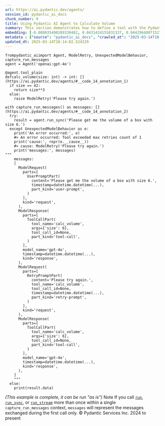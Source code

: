 ```yaml
---
url: https://ai.pydantic.dev/agents/
session_id: pydantic_ai_docs
chunk_number: 9
title: Using Pydantic AI Agent to Calculate Volume
summary: This section demonstrates how to define a tool with the Pydantic AI Agent to calculate the volume of a box. If the input size is 42, the volume is computed as size cubed; otherwise, it raises a ModelRetry exception. It also captures and displays messages during the execution, handling unexpected model behavior.
embedding: [-0.008035490289330482, 0.0431424155831337, 0.04429648071527481, -0.011307389475405216, -0.026887277141213417, 0.006807760335505009, 0.00018694100435823202, 0.013173538260161877, -0.026838168501853943, -0.03425365313887596, -0.002639618469402194, -0.026273412629961967, -0.024996573105454445, -0.009508765302598476, -0.011626598425209522, 0.007188356481492519, -0.015543055720627308, 0.016083257272839546, -0.01184145174920559, 0.02268844097852707, 0.028213225305080414, -0.019926050677895546, 0.01080401986837387, -0.005346762016415596, 0.009815697558224201, -0.027255596593022346, 0.013689184561371803, 0.03187185898423195, 0.011172338388860226, -0.031429875642061234, 0.014425822533667088, -0.02061357907950878, -0.053037915378808975, -0.047562241554260254, -0.019189411774277687, -0.007740834727883339, 0.00595141900703311, 0.0020395657047629356, -0.013480470515787601, 0.011540657840669155, 0.024247657507658005, -0.04331429675221443, 0.054265644401311874, 0.050926219671964645, -0.0024462509900331497, 0.038771700114011765, 0.001246145460754633, 0.024517759680747986, 0.022135963663458824, 0.022430619224905968, -0.028458770364522934, 0.034671083092689514, 0.02271299622952938, -0.006905978545546532, 0.011798480525612831, -0.01712682656943798, -0.019385850057005882, 0.012209770269691944, 0.013689184561371803, -0.038894470781087875, 0.021006451919674873, -0.03398355469107628, -0.02046625129878521, 0.001104956609196961, -0.021497543901205063, 0.015346619300544262, -0.008759850636124611, 0.030668683350086212, -0.035923365503549576, -0.0035819008480757475, -0.036782778799533844, 0.016967222094535828, -0.04886363446712494, -0.01612008921802044, -0.02207457646727562, -0.04304419830441475, 0.005368247628211975, 0.04353528842329979, 0.0066358782351017, -0.03744575008749962, -0.005561614874750376, -0.030349474400281906, 0.012307988479733467, 0.027574805542826653, -0.014401267282664776, -0.003348632249981165, -0.04007309302687645, -0.012792942114174366, -0.009128169156610966, -0.04505767300724983, -0.040637847036123276, -0.004484282340854406, 0.012056304141879082, 0.044591136276721954, 0.07273069769144058, -0.004109824541956186, 0.02108011581003666, -0.010902238078415394, 0.04252855107188225, 0.003775268327444792, 0.025585884228348732, -0.021313384175300598, -0.04491034522652626, 0.03484296426177025, -0.0038121002726256847, -0.014978300780057907, 0.011976501904428005, -0.029612837359309196, -0.013345420360565186, -0.0003867348132189363, -0.04328974336385727, 0.00260585593059659, 0.0003552742418833077, -0.031577203422784805, -0.07675764709711075, -0.008336283266544342, -0.017053162679076195, 1.65455730893882e-05, 0.016046425327658653, -0.011448577977716923, -0.041006166487932205, 0.010533919557929039, -0.01936129480600357, -0.034032661467790604, 0.0010075055761262774, 0.021129224449396133, 0.016783062368631363, -0.0238302294164896, -0.015187014825642109, 0.030668683350086212, 0.03192096948623657, 0.0041865576058626175, 0.03658634051680565, -0.0026580344419926405, -0.002183823846280575, -0.05146642401814461, -0.02580687403678894, 0.010490949265658855, -0.046236295253038406, 0.05829259753227234, 5.227442306932062e-05, 0.0017080786637961864, -0.04687471315264702, 0.020073378458619118, -0.01835455745458603, 0.014352158643305302, -0.0649714469909668, 0.014278494752943516, -0.011338082142174244, -0.0065744915045797825, 0.0282868891954422, 0.04056418314576149, -0.015678105875849724, -0.01700405403971672, -0.030177591368556023, -0.01365235261619091, 0.005963696166872978, 0.03808417171239853, 0.022148240357637405, -0.04491034522652626, -0.03501484543085098, -0.0005847061984241009, -0.026617176830768585, -0.028360553085803986, -0.019385850057005882, -0.000508740427903831, -0.008017074316740036, -0.03611980378627777, -0.04083428531885147, -0.07828003168106079, 0.00015039686695672572, -0.012707000598311424, -0.009036089293658733, -0.028335997834801674, 0.016193753108382225, -0.03398355469107628, -0.0811774805188179, -0.03918912634253502, -0.048323433846235275, -0.013664629310369492, -0.02108011581003666, -0.010767187923192978, -0.04935472831130028, -0.05583713948726654, 0.015972761437296867, -0.003683188697323203, 0.0396556630730629, 0.016046425327658653, 0.007759250700473785, 0.04466480016708374, 0.007820636965334415, 1.4243581063055899e-05, 0.06693581491708755, 0.00812143087387085, -0.03774040564894676, -0.010828574188053608, 0.05122087523341179, 0.00906064361333847, 0.008643215522170067, -0.0034130881540477276, -0.015027409419417381, 0.04326518997550011, 0.06276153028011322, -0.02902352623641491, 0.0069796424359083176, -0.0766594335436821, 0.00707172229886055, 0.02246745117008686, -0.05195751413702965, -0.01685672625899315, 0.016905834898352623, -0.04513133689761162, 0.03076690249145031, -0.04574520140886307, -0.03695465996861458, 0.021043283864855766, -0.05829259753227234, 0.0312579944729805, -0.0377158522605896, 0.03265760466456413, 0.0005889264866709709, 0.03707743063569069, 0.045229557901620865, -0.031110666692256927, -0.04166914150118828, 0.007188356481492519, 0.0330013707280159, -0.05966765433549881, -0.0006111791008152068, 0.05235038697719574, 0.016807617619633675, 0.0029097190126776695, -0.010822435840964317, -0.03793684393167496, 0.036414459347724915, -0.049919482320547104, 0.03820694237947464, 0.04090794920921326, 0.018796538934111595, 0.009177278727293015, 0.011958085931837559, -0.0017679305747151375, 0.03278037905693054, -0.004039230290800333, 0.01303848810493946, 0.03948378190398216, -0.005340623669326305, -0.03302592411637306, 0.05338168144226074, 0.06177935004234314, 0.04552420973777771, -0.0417182482779026, -0.008409947156906128, -0.0065744915045797825, -0.011215309612452984, 0.0014141909778118134, -0.039999429136514664, -0.015972761437296867, -0.05691754072904587, -0.011258279904723167, 0.03128254786133766, 0.008354699239134789, -0.07120831310749054, 0.00893787108361721, 0.005644486751407385, -0.01813356578350067, 0.038747143000364304, -0.026273412629961967, -0.0014080522814765573, -0.024849245324730873, 0.02136249467730522, -0.0042540826834738255, 0.039508335292339325, 0.007304990664124489, -0.06207400560379028, 0.022762104868888855, 0.001331319217570126, -0.0009307724540121853, 0.0337134525179863, -0.010730355978012085, -0.029490062966942787, 0.021743090823292732, 0.0035573462955653667, 0.021509820595383644, 0.026568066328763962, -0.0058992402628064156, 0.03400810807943344, -0.0049446807242929935, -0.02206229977309704, -0.016942666843533516, 0.01961911842226982, -0.01921396702528, 0.02804134227335453, -0.03130710497498512, 0.009300051257014275, -0.005276167765259743, 0.04763590544462204, 0.009686785750091076, 0.009300051257014275, -0.020674966275691986, -0.024996573105454445, -0.005316068883985281, 0.0007918855408206582, -0.024726472795009613, -0.033443354070186615, 0.05200662463903427, -0.018784262239933014, -0.011239863932132721, 0.05406920984387398, 0.01216679997742176, 0.03513761982321739, 0.07145386189222336, -0.0454014390707016, -0.02220962755382061, 0.008360838517546654, -0.03798595070838928, 0.049060072749853134, -0.035063955932855606, 0.05598446726799011, 0.001625207019969821, -0.01284205075353384, -0.018268615007400513, 0.027108268812298775, -0.03088967502117157, -0.0352603904902935, 0.03025125525891781, 0.005435772705823183, -0.009815697558224201, -0.0020625856705009937, 0.01464681327342987, -0.021166056394577026, -0.020773183554410934, -0.009846391156315804, 0.032952260226011276, 0.02966194599866867, 0.004889432806521654, -0.05333257094025612, -0.016954945400357246, -0.004603985697031021, 0.06217222288250923, -0.016218306496739388, 0.004453588742762804, -0.045475102961063385, -0.0035235837567597628, -0.004490420687943697, 0.003996259532868862, 0.04078517481684685, 0.039262790232896805, -0.0012990912655368447, 0.005994389299303293, 0.027329258620738983, 0.022798936814069748, 0.03805961459875107, 0.017225045710802078, 0.02148526720702648, 0.006562214344739914, -0.014683645218610764, 0.01098204031586647, -0.014462653547525406, 0.01970505900681019, -0.06055162101984024, 0.02791856974363327, 0.044738464057445526, -0.01970505900681019, -0.011540657840669155, 0.01650068536400795, -0.015358896926045418, -0.043731726706027985, -0.01948406733572483, 0.03805961459875107, 0.052792370319366455, -0.014966023154556751, -0.047095704823732376, -0.055640701204538345, -0.02306903712451458, -0.028606098145246506, -0.0005402009701356292, 0.007188356481492519, -0.0005670575774274766, 0.025143900886178017, 0.0543147549033165, 0.0036218021996319294, -0.008815097622573376, 0.015972761437296867, 0.015800878405570984, 0.026469849050045013, -0.007974103093147278, 0.021509820595383644, -0.015088795684278011, 0.01587454229593277, 0.0590292364358902, -0.0490846261382103, -0.016046425327658653, 0.005153394769877195, 0.007126969750970602, 0.025733212009072304, 0.023363692685961723, 0.00030616504955105484, 0.028385106474161148, 0.017028609290719032, -0.007249742746353149, 0.015849988907575607, -0.02939184568822384, 0.0253157839179039, -0.00038539196248166263, 0.030816011130809784, 0.03904179856181145, 0.025855984538793564, 0.012528980150818825, -0.010521641932427883, 0.05298880860209465, -0.04122715815901756, -0.0003940244496334344, -0.02395300380885601, 0.006562214344739914, -0.05721219629049301, 0.01010421384125948, 0.0324857234954834, 0.01589909754693508, 0.022983096539974213, -0.04989492893218994, -0.08206143975257874, 0.011823035776615143, 0.030840566381812096, -0.032927706837654114, 0.02926907129585743, 0.030987894162535667, -0.04987037554383278, 0.0056199319660663605, -0.01921396702528, -0.008409947156906128, 0.0037599217612296343, 0.012473732233047485, -0.03712654113769531, 0.014548595063388348, -0.031577203422784805, -0.001783277140930295, 0.02468964084982872, -0.00713310856372118, 0.01925079897046089, 0.029956601560115814, -0.03334513306617737, -0.002469270955771208, 0.025512220337986946, -0.0518592968583107, -0.006832314655184746, -0.027255596593022346, -0.0016006523510441184, 0.05991320312023163, -0.01388562098145485, 0.01141788437962532, -0.03511306643486023, -0.07685586810112, -0.02321636490523815, -0.02742747776210308, -0.06384193897247314, 0.06781978160142899, 0.02122744359076023, 0.07503882795572281, -0.013848789036273956, 0.031454429030418396, 0.016954945400357246, -0.007010335568338633, -0.0014656020794063807, -0.029367290437221527, 0.010343621484935284, -0.004533391445875168, -0.01085926778614521, -0.024530036374926567, 0.03314869850873947, 0.0017310986295342445, -0.011780064553022385, 0.0022114478051662445, 0.012068581767380238, 0.011430162005126476, -0.021890416741371155, -0.025978757068514824, 0.025008849799633026, -0.03376256301999092, -0.011878283694386482, 0.010828574188053608, -0.0406869575381279, -0.0029833826702088118, 0.01912802644073963, -0.03486751765012741, 0.044959455728530884, -0.019766446202993393, -0.06285975128412247, -0.0028299165423959494, 0.01573949307203293, -0.03273126855492592, -0.0026488264556974173, 0.03538316488265991, -0.012528980150818825, 0.04225844889879227, 0.04950205609202385, 0.010761049576103687, 0.018919311463832855, -0.0056199319660663605, -0.024652808904647827, 0.010675108060240746, -0.02592964842915535, -0.002151596127077937, -0.023032207041978836, 0.020147042348980904, -0.01786346547305584, 0.014892359264194965, 0.001823178376071155, 0.014450376853346825, 0.05058245733380318, -0.018514161929488182, -0.024370431900024414, 0.010644415393471718, 0.008305590599775314, 0.008342422544956207, 0.003351701656356454, 0.018452774733304977, 0.022123686969280243, 0.014720477163791656, 0.003950219601392746, 0.042626768350601196, -0.011503825895488262, -0.004079131409525871, 0.001675850828178227, -0.0017756038578227162, -0.041374485939741135, -0.001766395871527493, -0.004926264751702547, 0.0028053619898855686, -0.0006905978661961854, 0.020527638494968414, 0.028753425925970078, 0.014192553237080574, -0.011055704206228256, -0.0065437983721494675, 0.019668227061629295, -0.013910175301134586, 0.013689184561371803, -0.01625513844192028, -0.008084598928689957, 0.00838539283722639, 0.026617176830768585, -0.023670624941587448, -0.003532791743054986, -0.014990577474236488, 0.029440954327583313, 0.04601530358195305, -0.002797688590362668, -0.0007957221823744476, 0.007679448463022709, 0.031233439221978188, 0.0017771385610103607, 0.05028780177235603, -0.019201690331101418, 0.041104383766651154, -0.007034890353679657, -0.0031614035833626986, -0.011387191712856293, 0.02022070623934269, -0.00801093503832817, 0.02715737745165825, 0.01598503813147545, 0.035800594836473465, 0.0024738749489188194, -0.01872287504374981, 0.02069951966404915, 0.04876541718840599, -0.029416399076581, -0.008250342682003975, -0.0025245188735425472, 0.0045978473499417305, 0.015714937821030617, -0.0050428989343345165, 8.04258743301034e-05, -0.005322207696735859, -0.027623914182186127, 0.00348675181157887, -0.0029803134966641665, -0.047071151435375214, 0.010257679969072342, 0.00729271350428462, -0.01278066448867321, 0.030496802181005478, 0.02789401449263096, -0.014082057401537895, 0.0124000683426857, -0.024419540539383888, 0.009122030809521675, 0.014045225456357002, 0.0029189269989728928, 0.010251541621983051, -0.039876654744148254, 0.0008762919460423291, -0.020503083243966103, -0.0602569654583931, 0.026027865707874298, -0.002925065578892827, 0.011227586306631565, -0.057997941970825195, 0.006500828079879284, 0.05819438025355339, -0.02319181151688099, -0.022627055644989014, 0.04441925510764122, 0.0028068965766578913, 0.003146057017147541, 0.014462653547525406, -0.006077261175960302, -0.04451747238636017, 0.005791814066469669, -0.013799680396914482, -0.010564612224698067, -0.04456658288836479, -0.040490519255399704, -0.01284205075353384, -0.02718193270266056, -0.044468365609645844, 0.017691582441329956, 0.0981692522764206, -0.019287630915641785, -0.013517302460968494, 0.0012776060029864311, 0.024247657507658005, -0.002596647944301367, 0.0015500085428357124, 0.006617462262511253, -0.037912286818027496, -0.015788601711392403, -0.0077899438329041, 0.009570151567459106, -0.031847305595874786, 0.022663887590169907, 0.043731726706027985, -0.001071194070391357, -0.01984011009335518, 0.023412803187966347, 0.01271927822381258, 0.0004910918069072068, -0.007851330563426018, -0.014438099227845669, 0.026224302127957344, 0.02755025029182434, 0.003416157327592373, -0.010085797868669033, 0.01625513844192028, 0.007734695915132761, -0.018894758075475693, 0.02084684744477272, 0.0006802388816140592, -0.009306189604103565, -0.003456058679148555, -0.04601530358195305, -0.015420283190906048, 0.00539894076064229, 0.003502098610624671, -0.0009860203135758638, 0.013492747209966183, -0.022651610895991325, -0.01947179064154625, -0.010957485996186733, -0.05917656421661377, 0.025364892557263374, 0.012964824214577675, 0.019422682002186775, 0.01079788152128458, 0.016218306496739388, 0.02678905799984932, -0.02133793942630291, 0.04078517481684685, 0.00992619339376688, -0.006276767235249281, 0.0209573432803154, 0.02752569690346718, -0.0018584756180644035, -0.007268158718943596, 0.00867390912026167, -0.0038581399712711573, -0.01774069108068943, -0.0199874360114336, 0.04491034522652626, -0.01887020282447338, -0.014278494752943516, -0.06556075811386108, 0.06276153028011322, 0.07651210576295853, -0.013296310789883137, 0.002366448752582073, -0.002387933898717165, 0.0227007195353508, 0.008851929567754269, -0.00899925734847784, -0.02619974873960018, -0.026764504611492157, 0.03661089390516281, 0.02493518777191639, -0.0050490377470850945, -0.003996259532868862, -0.0022989236749708652, -0.0103006511926651, -0.0104786716401577, -0.04505767300724983, -0.009913915768265724, -0.022897155955433846, 0.0024293698370456696, -0.028876198455691338, -0.008489749394357204, -0.010098075494170189, 0.0044720047153532505, 0.04773412272334099, -0.029612837359309196, -0.006666571367532015, 0.027231041342020035, -0.002527588279917836, 0.013603243045508862, -0.015027409419417381, -0.010134907439351082, -0.014978300780057907, 0.0413990393280983, 0.03101244755089283, -0.007433902472257614, -0.0055831000208854675, 0.016451576724648476, -0.02457914501428604, -0.006335084326565266, 0.019312186166644096, -0.029858382418751717, -0.0024032804649323225, 0.025708656758069992, -0.0019520899513736367, 0.016439298167824745, 0.013996116816997528, 0.006292114034295082, 0.004886363632977009, -0.032804932445287704, 0.014904636889696121, -0.042233895510435104, -0.05578802898526192, 0.031208883970975876, -0.014438099227845669, 0.01564127393066883, -0.010503225959837437, -0.030938783660531044, 0.006740235257893801, 0.0003220871731173247, -0.007882023230195045, -0.0037292283959686756, -0.01322264689952135, 0.016218306496739388, -0.022676164284348488, 0.002777738030999899, -0.000310193543555215, 0.008336283266544342, -0.012203631922602654, 0.01359096635133028, 0.033811669796705246, 0.010939070023596287, -0.014094335027039051, 0.0038397242315113544, -0.02742747776210308, 0.007102415431290865, -0.0007872815476730466, -0.012989378534257412, 0.0018262476660311222, 0.0612882599234581, -0.018698321655392647, 0.008373115211725235, 0.022492004558444023, -0.005997458938509226, -0.012621060013771057, -0.016476130113005638, -0.03224017843604088, -0.00035546606522984803, 0.034548308700323105, 0.010988179594278336, 0.04753768816590309, -0.05397098883986473, 0.0352603904902935, -0.02395300380885601, 0.010233125649392605, 0.00160525634419173, -0.0011226051719859242, 0.024603700265288353, -0.031699977815151215, 0.002719420939683914, -0.006660432554781437, -0.015039687044918537, 0.01278066448867321, -0.0035481383092701435, -0.025512220337986946, -0.0031076904851943254, -0.019926050677895546, -0.002088674809783697, 0.013185814954340458, -0.0040883393958210945, 0.00707172229886055, -0.013554134406149387, 0.007857468910515308, -0.08324006199836731, 0.011724816635251045, 0.03808417171239853, -0.04029408469796181, -0.0059360722079873085, -0.018391389399766922, -0.017691582441329956, 0.023768844082951546, -0.06403837352991104, 0.00020372637663967907, 0.017654750496149063, -0.009263219311833382, -0.0027378369122743607, -0.028360553085803986, 0.04635906592011452, 0.011773926205933094, -0.012265018187463284, -0.009257080964744091, 0.027476586401462555, -0.0032718991860747337, 0.01650068536400795, 0.01545711513608694, -0.05485495552420616, 0.01202561054378748, -0.02642074041068554, 0.011700262315571308, -0.02804134227335453, 0.04343707114458084, 0.05028780177235603, -0.019889218732714653, -0.004143587313592434, -0.005383593961596489, 0.034179989248514175, 0.00029235309921205044, -0.03904179856181145, 0.02917085401713848, -0.009361437521874905, 0.03155265003442764, -0.004849531687796116, -0.013492747209966183, 0.02976016327738762, -0.04019586369395256, 0.03388533368706703, 0.003146057017147541, 0.015714937821030617, 0.020638134330511093, -0.011810758151113987, -0.010079659521579742, 0.003716951236128807, 0.0035604157019406557, 0.006500828079879284, 0.027992233633995056, -0.03174908459186554, -0.0037691297475248575, 0.051171768456697464, 0.06452946364879608, -0.03607069328427315, -0.0035972476471215487, 0.026248857378959656, 0.0028022925835102797, -0.004613193683326244, 0.00949648767709732, -0.011012733913958073, -0.0074891503900289536, -0.0022175863850861788, -0.009564013220369816, -0.0083792544901371, 0.018182674422860146, -0.008281035348773003, -0.01519929151982069, -0.05122087523341179, 0.023609239608049393, -0.013750570826232433, -0.00461626285687089, -0.017888018861413002, 0.00308620510622859, 0.017531977966427803, 0.0015323599800467491, -0.002447785809636116, 0.028704317286610603, 0.028974417597055435, -0.012584228068590164, 0.029711054638028145, 0.027599360793828964, -0.05009136348962784, 0.02136249467730522, 0.017458314076066017, -0.01458542700856924, 0.0025107068940997124, -0.0024170924443751574, 0.02046625129878521, 0.0007911182474344969, -0.006801621522754431, -0.001856940914876759, -0.029097190126776695, -0.009963025338947773, -0.02493518777191639, 0.022283291444182396, 0.011387191712856293, -0.003535861149430275, 0.025487665086984634, 0.028213225305080414, -0.014745031483471394, -0.0083792544901371, 0.0005847061984241009, 0.011651153676211834, -0.035186730325222015, -0.024038944393396378, 0.023118147626519203, 0.010509365238249302, -0.005380524788051844, 0.0027163515333086252, 0.00832400657236576, 0.03936100751161575, -0.011387191712856293, 0.01030678953975439, 0.07449863106012344, -0.013455916196107864, -0.029121745377779007, -0.013075319118797779, -0.014180276542901993, 0.026248857378959656, 0.0034376427065581083, 0.017544254660606384, -0.012792942114174366, 0.040269527584314346, -0.06408748030662537, -0.009189555421471596, -0.0019183274125680327, 0.016783062368631363, 0.004579431377351284, 0.0459170863032341, -0.03189641237258911, 0.04984581843018532, -0.033787116408348083, 0.008667770773172379, 0.04179191216826439, -0.035039402544498444, 0.011804619804024696, -0.04618718475103378, -0.010644415393471718, -0.024628253653645515, 0.02058902382850647, -0.013934730552136898, -0.04095705598592758, -0.018943866714835167, 0.017937129363417625, -0.012007194571197033, 0.019999714568257332, -0.004984581843018532, 0.01760564185678959, -0.01526067778468132, -0.0021899626590311527, 0.027844905853271484, -0.015690382570028305, 0.023498743772506714, -0.028876198455691338, -0.005312999710440636, -0.02914629876613617, 0.005085869692265987, 0.0029465509578585625, 0.07651210576295853, -0.004183488432317972, -0.0132717564702034, -0.0038335854187607765, -0.029318181797862053, -0.015223845839500427, -0.04353528842329979, -0.024849245324730873, 0.058390818536281586, -0.011319666169583797, 0.02209913171827793, 0.0065437983721494675, -0.019312186166644096, -0.005021413788199425, 0.0053037917241454124, 0.009803419932723045, -0.03327146917581558, -0.007851330563426018, 0.01785118691623211, -0.01316126063466072, 0.012111552059650421, 0.02196408063173294, -0.010030549950897694, -0.007262020371854305, -0.0033118005376309156, 0.006991919595748186, 0.03189641237258911, -0.020306646823883057, 0.00740934768691659, 0.009754311293363571, -0.0031951661221683025, 0.0007374050328508019, 0.056622885167598724, 0.02222190424799919, 0.04203746095299721, 0.02144843526184559, 0.024714196100831032, -0.02715737745165825, -0.005309930071234703, -0.016304248943924904, 0.01004896592348814, -0.011319666169583797, -0.026518957689404488, 0.010466394014656544, 0.05672110617160797, -0.012915714643895626, -0.04034319147467613, -0.03076690249145031, 0.02034347876906395, -0.011823035776615143, -0.008268758654594421, -0.0049508195370435715, 0.0023418942000716925, 0.0070839994587004185, -0.005254682619124651, -0.0590292364358902, 0.014315326698124409, -0.008508165366947651, -0.010220848023891449, 0.0038796253502368927, -0.0016190683236345649, -0.027476586401462555, 0.01109253615140915, 0.008145985193550587, 0.026739949360489845, -0.018649211153388023, 0.017212769016623497, 0.024284489452838898, 0.010816297493875027, 0.02259022369980812, 0.018403666093945503, -0.031675420701503754, -0.010226987302303314, 0.041521813720464706, -0.028311442583799362, -0.004852600861340761, -0.006353500299155712, 0.023879339918494225, -0.001675850828178227, 0.01452404074370861, 0.02867976203560829, -0.019287630915641785, -0.019078917801380157, 0.04080972820520401, 0.003244275227189064, 0.027476586401462555, 0.03855070844292641, -0.0005731962155550718, 0.007986380718648434, 0.02791856974363327, 0.033566124737262726, 0.005696665029972792, 0.010061243548989296, 0.03386078029870987, -0.03437642753124237, 0.021522099152207375, 0.026617176830768585, -0.009533319622278214, 0.01650068536400795, -0.005641417112201452, -0.00021638732869178057, 0.01936129480600357, 0.004398341290652752, -0.004023883491754532, -0.03960655629634857, 0.010619860142469406, -0.006031221244484186, 0.04712025821208954, 0.018514161929488182, -0.005629139952361584, 0.009134307503700256, -0.020662687718868256, -0.0034468506928533316, -0.0132717564702034, -0.021730812266469002, -0.0076855868101119995, -0.029244517907500267, -0.030324919149279594, -0.0008348560659214854, -0.06359639018774033, 0.00512270163744688, -0.015358896926045418, -0.045720648020505905, 0.03238750621676445, -0.0027025395538657904, -0.0006177014438435435, -0.03761763125658035, 0.03609524667263031, 0.03511306643486023, 0.011135506443679333, 0.044959455728530884, 0.01651296205818653, -0.001608325750567019, 0.013848789036273956, -0.010055105201900005, -0.006568353157490492, 0.010503225959837437, -0.004407548811286688, -0.007403209339827299, -0.011577489785850048, -0.006549937184900045, 4.126801650272682e-05, -0.004039230290800333, -0.028262333944439888, -0.014560872688889503, 0.00043430933146737516, -0.010840851813554764, 0.02840966172516346, 0.003052442567422986, -0.0528905875980854, -0.015702661126852036, 0.03909090906381607, 0.0035143757704645395, 0.02681361325085163, 0.00824420340359211, -0.0441737100481987, -0.016083257272839546, -0.034548308700323105, 0.013148983009159565, -0.0047144815325737, 0.016660289838910103, 0.0017986238235607743, -0.02073635160923004, 0.009827975183725357, -0.029858382418751717, 0.0002023835404543206, 0.005945280194282532, 0.027378369122743607, -0.0008149055065587163, 0.0518592968583107, 0.024886077269911766, 0.003363979049026966, 0.01185372844338417, -0.046236295253038406, 0.011080259457230568, -0.03697921335697174, -0.019938327372074127, -0.004401410464197397, -0.04184102267026901, -9.097667498281226e-05, -0.008188956417143345, 0.012964824214577675, 0.03039858303964138, 0.016463853418827057, -0.0024201618507504463, 0.015408005565404892, 0.005098146852105856, 0.00557696120813489, 0.03862437233328819, 0.05686843395233154, 0.0167585089802742, -0.019287630915641785, -0.0046899267472326756, -0.00911589153110981, 0.006881424225866795, 0.015346619300544262, -0.014180276542901993, -0.0014970627380535007, -0.036021582782268524, -0.016439298167824745, 0.045450545847415924, 0.00905450526624918, -0.007120831403881311, 0.02405122108757496, -0.02715737745165825, -0.002387933898717165, 0.006022013258188963, 0.030447691679000854, -0.03260849788784981, 0.023351415991783142, 0.047095704823732376, -0.01488008163869381, -0.02926907129585743, -0.012707000598311424, -0.007808359805494547, 0.031454429030418396, -0.05858725309371948, 0.035284947603940964, 0.06448035687208176, 0.008145985193550587, -0.04753768816590309, 0.0031491261906921864, -0.00713310856372118, -0.020883679389953613, -0.005362108815461397, 0.001390403718687594, -0.0065069664269685745, -0.022123686969280243, -0.01271927822381258, 0.014806418679654598, 0.00794341042637825, -0.019054362550377846, 0.013541856780648232, 0.008637077175080776, 0.015960484743118286, 0.019312186166644096, -0.024149440228939056, 0.01235095877200365, 0.0264452937990427, 0.03165086731314659, -0.01589909754693508, 0.006967365276068449, -0.032829489558935165, -0.03302592411637306, -0.009631537832319736, 0.018956143409013748, 0.05210484191775322, 0.009625399485230446, 0.02605242095887661, -0.011546796187758446, 0.0009798816172406077, 0.0007389397360384464, 0.02384250797331333, -0.020503083243966103, -0.07042256742715836, 0.02541400119662285, -0.014082057401537895, -0.013627798296511173, 0.054020099341869354, -0.010761049576103687, 0.002908184425905347, 0.0040208143182098866, -0.006353500299155712, -0.003351701656356454, -0.003716951236128807, -0.004232597537338734, -0.011810758151113987, 0.028974417597055435, 0.021153779700398445, 0.016341080889105797, -0.00838539283722639, -0.013026210479438305, -0.008452917449176311, -0.029342735186219215, -0.01388562098145485, 0.013284033164381981, 0.004214181564748287, -0.03302592411637306, 0.009778865613043308, 0.023363692685961723, -0.004051507450640202, -0.011080259457230568, -0.00076042499858886, -0.010441839694976807, 0.030472246930003166, 0.010466394014656544, -0.011264418251812458, 0.005282306112349033, -0.0005114260711707175, -0.017298709601163864, -0.009692925028502941, -0.017888018861413002, 0.01836683414876461, -0.0002697168383747339, 0.015923652797937393, -0.024296768009662628, -0.023375971242785454, 0.00713310856372118, 0.008158262819051743, -0.012621060013771057, 0.012074720114469528, -0.0003629475540947169, 0.008152124471962452, 8.440640158369206e-06, -0.008158262819051743, -0.016942666843533516, 0.03857526183128357, -0.02580687403678894, -0.036144357174634933, 0.030938783660531044, 0.015788601711392403, 0.002592043951153755, -0.003284176578745246, -0.014352158643305302, 0.020245259627699852, 0.036660004407167435, -0.011086397804319859, -0.009146585129201412, 0.009723617695271969, 0.021988635882735252, 0.02096961997449398, 0.046850159764289856, -0.04405093565583229, 0.006009736098349094, 0.008686186745762825, -0.006068053189665079, -0.02681361325085163, 0.023044483736157417, -0.0021577347069978714, -0.0034806132316589355, 0.03643901273608208, 0.008581829257309437, -0.03413088247179985, -0.028213225305080414, -0.0025843707844614983, 0.0132717564702034, -0.031208883970975876, 0.014339881017804146, -0.0029235309921205044, -0.0009292378090322018, -0.005641417112201452, 0.006930533330887556, 0.00027834929642267525, -0.009588567540049553, -0.020785460248589516, 0.0011694123968482018, -0.0197296142578125, -0.03064412996172905, -0.002034961711615324, 0.025659548118710518, 0.0061539942398667336, -0.006623601075261831, 0.013996116816997528, 0.01091451570391655, 0.0295146182179451, 0.015002855099737644, 0.019631395116448402, 0.010319067165255547, 0.004607054870575666, 0.002311200834810734, 0.0099937180057168, 0.01772841438651085, -0.006341223139315844, 0.05362722650170326, 0.007863607257604599, 0.039778437465429306, -0.0026841238141059875, -0.002552142832428217, -0.023646071553230286, 0.012209770269691944, -0.0020748628303408623, -0.0025137763004750013, 0.01394700724631548, -0.022798936814069748, 0.004392202477902174, 0.010454117320477962, -0.010988179594278336, -0.028630653396248817, -0.016942666843533516, -0.013468192890286446, 0.00474824383854866, -0.0352603904902935, -0.01042342372238636, -0.004656164441257715, 0.014462653547525406, -0.002790015423670411, 0.006672710180282593, 0.004300122614949942, 0.024026667699217796, -0.029932046309113503, -0.001772534567862749, -0.03265760466456413, -0.02309359237551689, -0.0010550800943747163, 0.022258736193180084, -0.014082057401537895, -0.00862479954957962, 0.016427021473646164, -0.003142987610772252, 0.0018185743829235435, 0.003529722336679697, 0.008053905330598354, -0.014990577474236488, 0.026568066328763962, -0.0208591241389513, 0.03140532225370407, -0.02011021040380001, 0.0312579944729805, -0.02914629876613617, -0.0032657606061547995, 0.04351073503494263, 0.017274154350161552, -0.03845248743891716, -0.012479870580136776, 0.0041497256606817245, 0.0009384457371197641, 0.01636563427746296, -0.005098146852105856, 0.016844449564814568, 0.03410632535815239, -0.017188213765621185, 0.026150638237595558, 0.00778380548581481, -0.0174705907702446, -0.031429875642061234, -0.023781120777130127, 0.009158862754702568, 0.03314869850873947, -0.01388562098145485, -0.020024267956614494, 0.029932046309113503, -0.016304248943924904, 0.0029219964053481817, 0.014573149383068085, -0.021804476156830788, 0.0049446807242929935, -0.0062215193174779415, -0.007323406636714935, 0.015236123465001583, 0.022025467827916145, 0.014953745529055595, -0.016476130113005638, -0.03538316488265991, -0.004864878486841917, 0.004812699742615223, -0.008293312974274158, -0.024358153343200684, -0.010687385685741901, 0.00899311900138855, -0.022516559809446335, 0.004045368637889624, 0.010165601037442684, -0.011313527822494507, 0.027623914182186127, 0.0221850723028183, -0.037789516150951385, -0.03440098091959953, -0.01612008921802044, -0.0031583341769874096, -0.005002997815608978, -0.017040885984897614, -0.008471333421766758, 0.018158119171857834, -0.010343621484935284, 0.03452375531196594, 0.008747573010623455, -0.02294626459479332, 0.010085797868669033, -0.05009136348962784, -0.003324077697470784, 0.015665829181671143, -0.018317725509405136, 0.011749371886253357, -0.03459741920232773, 0.025340337306261063, 0.02219735085964203, -0.003962497226893902, 0.012154522351920605, -0.003109225071966648, 0.03253483399748802, -0.030619574710726738, 0.010675108060240746, -0.04321607947349548, 0.02144843526184559, 0.045475102961063385, 0.013701461255550385, -0.015469391830265522, -0.014008394442498684, 0.004505767486989498, -0.0065376595593988895, -0.006789344362914562, 0.05470762774348259, -0.022234182804822922, -0.008575690910220146, 0.024886077269911766, -0.001173249096609652, 0.029956601560115814, -0.04768501594662666, 0.03575148433446884, -0.0020625856705009937, -0.006691126152873039, 0.011933530680835247, 0.010392730124294758, -0.008158262819051743, -4.611179610947147e-05, 0.010656692087650299, -0.045106783509254456, -0.03398355469107628, 0.006249143276363611, 0.012013333849608898, 0.001438745530322194, 0.005386663135141134, -0.022123686969280243, 0.03756852447986603, -0.019263075664639473, -0.042749542742967606, -0.005801022052764893, 0.037175651639699936, -0.02057674713432789, 0.02297081984579563, -0.0064087482169270515, 0.010693524032831192, -0.009969163686037064, -0.005478742998093367, -0.0010980506194755435, 0.0036617033183574677, 0.009165001101791859, 0.0049753738567233086, -0.0021654078736901283, -0.04788145050406456, -0.024038944393396378, -0.009214109741151333, -0.0565737783908844, 0.013357697054743767, 0.028213225305080414, 0.0038121002726256847, -0.03278037905693054, -0.02516845613718033, 0.0027010049670934677, -0.025733212009072304, 0.03236294910311699, 0.02568410150706768, 0.011798480525612831, 0.010908377356827259, 0.006660432554781437, -0.013259478844702244, 0.01787574216723442, -0.006433303002268076, 0.02914629876613617, -0.022172795608639717, 0.009122030809521675, 0.020515359938144684, 0.014229385182261467, -0.033173251897096634, 0.004238736350089312, 0.003284176578745246, -0.004042299464344978, 0.013689184561371803, -0.026592621579766273, 0.0008095341618172824, -0.0021209027618169785, 0.010497087612748146, -0.032952260226011276, 0.005021413788199425, 0.011675707995891571, -0.020932788029313087, -0.0179862380027771, 0.00782677624374628, -0.03560415655374527, 0.04157092049717903, -0.0399748720228672, 0.037151094526052475, 0.0029127884190529585, 0.03521128371357918, -0.012424622662365437, -0.013247202150523663, -0.008330144919455051, 0.000690981512889266]
metadata : {"source": "pydantic_ai_docs", "crawled_at": "2025-03-14T10:14:02.522822", "url_path": "/agents/", "chunk_size": 2557}
updated_dt: 2025-03-14T10:14:02.524329
---
```

```
frompydantic_aiimport Agent, ModelRetry, UnexpectedModelBehavior, capture_run_messages
agent = Agent('openai:gpt-4o')

@agent.tool_plain
defcalc_volume(size: int) -> int: [](https://ai.pydantic.dev/agents/#__code_14_annotation_1)
  if size == 42:
    return size**3
  else:
    raise ModelRetry('Please try again.')

with capture_run_messages() as messages: [](https://ai.pydantic.dev/agents/#__code_14_annotation_2)
  try:
    result = agent.run_sync('Please get me the volume of a box with size 6.')
  except UnexpectedModelBehavior as e:
    print('An error occurred:', e)
    #> An error occurred: Tool exceeded max retries count of 1
    print('cause:', repr(e.__cause__))
    #> cause: ModelRetry('Please try again.')
    print('messages:', messages)
"""
    messages:
    [
      ModelRequest(
        parts=[
          UserPromptPart(
            content='Please get me the volume of a box with size 6.',
            timestamp=datetime.datetime(...),
            part_kind='user-prompt',
          )
        ],
        kind='request',
      ),
      ModelResponse(
        parts=[
          ToolCallPart(
            tool_name='calc_volume',
            args={'size': 6},
            tool_call_id=None,
            part_kind='tool-call',
          )
        ],
        model_name='gpt-4o',
        timestamp=datetime.datetime(...),
        kind='response',
      ),
      ModelRequest(
        parts=[
          RetryPromptPart(
            content='Please try again.',
            tool_name='calc_volume',
            tool_call_id=None,
            timestamp=datetime.datetime(...),
            part_kind='retry-prompt',
          )
        ],
        kind='request',
      ),
      ModelResponse(
        parts=[
          ToolCallPart(
            tool_name='calc_volume',
            args={'size': 6},
            tool_call_id=None,
            part_kind='tool-call',
          )
        ],
        model_name='gpt-4o',
        timestamp=datetime.datetime(...),
        kind='response',
      ),
    ]
    """
  else:
    print(result.data)

```

_(This example is complete, it can be run "as is")_
Note
If you call [`run`](https://ai.pydantic.dev/api/agent/#pydantic_ai.agent.Agent.run), [`run_sync`](https://ai.pydantic.dev/api/agent/#pydantic_ai.agent.Agent.run_sync), or [`run_stream`](https://ai.pydantic.dev/api/agent/#pydantic_ai.agent.Agent.run_stream) more than once within a single `capture_run_messages` context, `messages` will represent the messages exchanged during the first call only.
© Pydantic Services Inc. 2024 to present